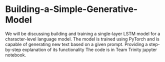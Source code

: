 # Building-a-Simple-Generative-Model
We will be discussing building and training a single-layer LSTM model for a character-level language model. The model is trained using PyTorch and is capable of generating new text based on a given prompt. Providing a step-by-step explanation of its functionality
The code is in Team Trinity jupyter notebook.
